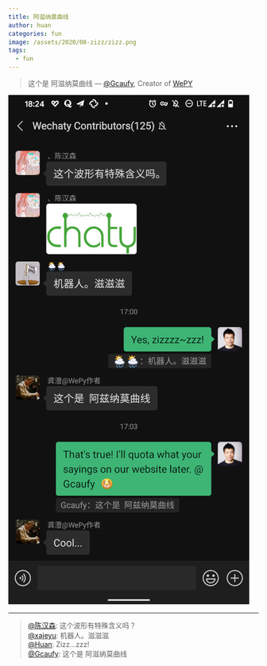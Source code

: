 ```yaml
---
title: 阿滋纳莫曲线
author: huan
categories: fun
image: /assets/2020/08-zizz/zizz.png
tags:
  - fun
---
```


> 这个是 阿滋纳莫曲线
> &mdash; [@Gcaufy](/developers/gcaufy/), Creator of [WePY](https://github.com/tencent/wepy)

![Gcaufy Wechaty zizz](/assets/2020/08-zizz/zizz-discussion.jpg)

---

> [@陈汉森](/developers/chs97): 这个波形有特殊含义吗？  
> [@xajeyu](/developers/xajeyu/): 机器人。滋滋滋  
> [@Huan](/developers/huan/): Zizz...zzz!  
> [@Gcaufy](/developers/gcaufy/): 这个是 阿滋纳莫曲线  
